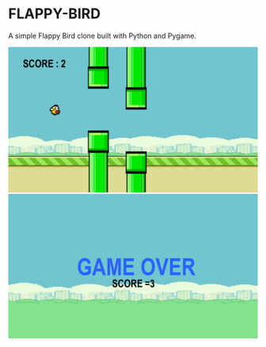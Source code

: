 # FLAPPY-BIRD
A simple Flappy Bird clone built with Python and Pygame. 

<p1>
<img src ="Sc's/Screenshot 2025-09-29 163143.png" >
</p1>

<p1>
<img src ="Sc's/Screenshot 2025-09-29 164213.png" >
</p1
